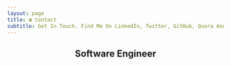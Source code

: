 ```yaml
---
layout: page
title: ☎️ Contact
subtitle: Get In Touch. Find Me On LinkedIn, Twitter, GitHub, Quora And Medium.
---
```

<h2 style="text-align:center;">Software Engineer</h2>
